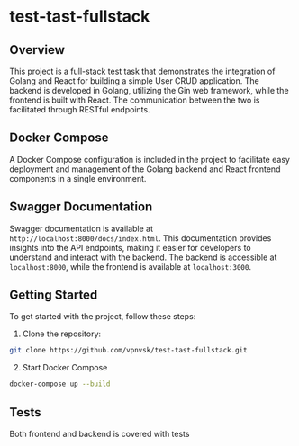 # test-tast-fullstack

## Overview

This project is a full-stack test task that demonstrates the integration of Golang and React for building a simple User CRUD application. The backend is developed in Golang, utilizing the Gin web framework, while the frontend is built with React. The communication between the two is facilitated through RESTful endpoints.


## Docker Compose

A Docker Compose configuration is included in the project to facilitate easy deployment and management of the Golang backend and React frontend components in a single environment.

## Swagger Documentation

Swagger documentation is available at `http://localhost:8000/docs/index.html`. This documentation provides insights into the API endpoints, making it easier for developers to understand and interact with the backend. The backend is accessible at `localhost:8000`, while the frontend is available at `localhost:3000`.

## Getting Started

To get started with the project, follow these steps:

1. Clone the repository:

```bash
git clone https://github.com/vpnvsk/test-tast-fullstack.git
```

2. Start Docker Compose

 ```bash
 docker-compose up --build
 ```

## Tests

Both frontend and backend is covered with tests
